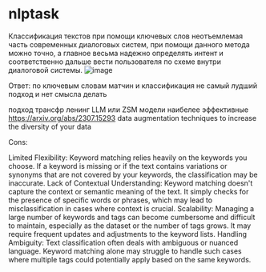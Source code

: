 # nlptask

Классификация текстов при помощи ключевых слов неотъемлемая часть
современных диалоговых систем, при помощи данного метода можно точно, а главное
весьма надежно определять интент и соответственно дальше вести пользователя по
схеме внутри диалоговой системы.
![image](https://github.com/amsa10/nlptask/assets/51148660/4df109a5-4134-4890-acae-00a994d5432d)




Ответ: по ключевым словам матчин и классификация  не самый лудший подход и нет смысла делать 

подход трансфр ленинг LLM   или ZSM модели  наибелее эффективные 
https://arxiv.org/abs/2307.15293
data augmentation techniques to increase the diversity of your  data 


Cons:

Limited Flexibility: Keyword matching relies heavily on the keywords you choose. If a keyword is missing or if the text contains variations or synonyms that are not covered by your keywords, the classification may be inaccurate.
Lack of Contextual Understanding: Keyword matching doesn't capture the context or semantic meaning of the text. It simply checks for the presence of specific words or phrases, which may lead to misclassification in cases where context is crucial.
Scalability: Managing a large number of keywords and tags can become cumbersome and difficult to maintain, especially as the dataset or the number of tags grows. It may require frequent updates and adjustments to the keyword lists.
Handling Ambiguity: Text classification often deals with ambiguous or nuanced language. Keyword matching alone may struggle to handle such cases where multiple tags could potentially apply based on the same keywords.
